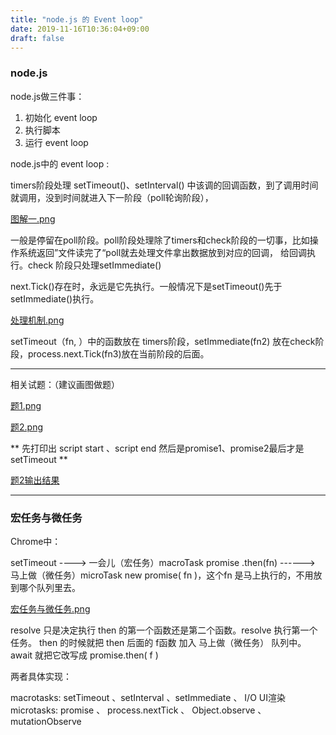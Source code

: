 ```yaml
---
title: "node.js 的 Event loop"
date: 2019-11-16T10:36:04+09:00
draft: false
---
```


### node.js

node.js做三件事：

1. 初始化 event loop
2. 执行脚本
3. 运行 event loop

node.js中的 event loop :

timers阶段处理 setTimeout()、setInterval() 中该调的回调函数，到了调用时间就调用，没到时间就进入下一阶段（poll轮询阶段），

[图解一.png](https://i.loli.net/2019/12/14/3EYkncfK2WtHLmb.png)

 一般是停留在poll阶段。poll阶段处理除了timers和check阶段的一切事，比如操作系统返回”文件读完了“poll就去处理文件拿出数据放到对应的回调，
 给回调执行。check 阶段只处理setImmediate()

next.Tick()存在时，永远是它先执行。一般情况下是setTimeout()先于setImmediate()执行。

[处理机制.png](https://i.loli.net/2019/12/14/wx5loRp81bfEsdI.png)

setTimeout（fn, ）中的函数放在 timers阶段，setImmediate(fn2) 放在check阶段，process.next.Tick(fn3)放在当前阶段的后面。

----------------

相关试题：（建议画图做题）

[题1.png](https://i.loli.net/2019/12/14/tz5aiIQWSZ2reD7.png)

[题2.png](https://i.loli.net/2019/12/14/Oae1YBPQUch95nd.png)

** 先打印出 script start 、script end 然后是promise1、promise2最后才是setTimeout **

[题2输出结果](https://i.loli.net/2019/12/14/QdrpELFIe8jX4xR.png)

----------------

### 宏任务与微任务

Chrome中：

setTimeout ----> 一会儿（宏任务）macroTask
promise .then(fn) ------> 马上做（微任务）microTask
new promise( fn )，这个fn 是马上执行的，不用放到哪个队列里去。

[宏任务与微任务.png](https://i.loli.net/2019/12/14/oci9XnOvQpUEg2T.png)

resolve 只是决定执行 then 的第一个函数还是第二个函数。resolve 执行第一个任务。
then 的时候就把 then 后面的 f函数 加入 马上做（微任务） 队列中。await 就把它改写成 promise.then( f )

两者具体实现：

macrotasks: setTimeout 、setInterval 、setImmediate 、 I/O UI渲染
microtasks: promise 、 process.nextTick 、 Object.observe 、mutationObserve







